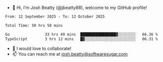 - 👋 Hi, I’m Josh Beatty (@jbeatty88), welcome to my GitHub profile!

<!--START_SECTION:waka-->

```txt
From: 12 September 2025 - To: 12 October 2025

Total Time: 50 hrs 58 mins

Go                33 hrs 49 mins  ████████████████▓░░░░░░░░   66.36 %
TypeScript        3 hrs 12 mins   █▓░░░░░░░░░░░░░░░░░░░░░░░   06.31 %
```

<!--END_SECTION:waka-->

- 💞️ I would love to collaborate!
- 📫 You can reach me at josh.beatty@softwaresugar.com

<!---
jbeatty88/jbeatty88 is a ✨ special ✨ repository because its `README.md` (this file) appears on your GitHub profile.
You can click the Preview link to take a look at your changes.
--->

